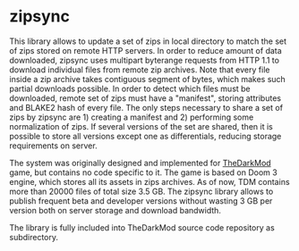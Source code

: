 # zipsync

This library allows to update a set of zips in local directory to match the set of zips stored on remote HTTP servers.
In order to reduce amount of data downloaded, zipsync uses multipart byterange requests from HTTP 1.1 to download individual files from remote zip archives.
Note that every file inside a zip archive takes contiguous segment of bytes, which makes such partial downloads possible.
In order to detect which files must be downloaded, remote set of zips must have a "manifest", storing attributes and BLAKE2 hash of every file.
The only steps necessary to share a set of zips by zipsync are 1) creating a manifest and 2) performing some normalization of zips.
If several versions of the set are shared, then it is possible to store all versions except one as differentials, reducing storage requirements on server.

The system was originally designed and implemented for [TheDarkMod](www.thedarkmod.com) game, but contains no code specific to it.
The game is based on Doom 3 engine, which stores all its assets in zips archives. As of now, TDM contains more than 20000 files of total size 3.5 GB.
The zipsync library allows to publish frequent beta and developer versions without wasting 3 GB per version both on server storage and download bandwidth.

The library is fully included into TheDarkMod source code repository as subdirectory.
